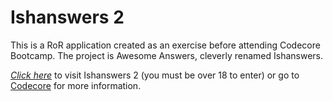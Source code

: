 # Ishanswers 2

This is a RoR application created as an exercise before attending Codecore Bootcamp. The project is Awesome Answers, cleverly renamed Ishanswers.

[*Click here*](https://ishanswers2.herokuapp.com) to visit Ishanswers 2 (you must be over 18 to enter) or go to [Codecore](http://www.codecore.com) for more information.
